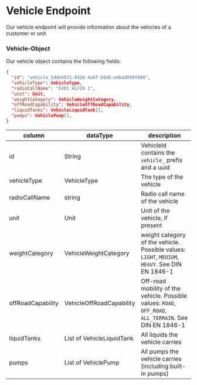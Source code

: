 # Vehicle Endpoint

Our vehicle endpoint will provide information about the vehicles of a customer or unit.

### Vehicle-Object

Our vehicle object contains the following fields:

```json
{
  "id": "vehicle_5dde5671-8326-4a9f-b9db-e4bad898f088",
  "vehicleType": VehicleType,
  "radioCallName": "EX01 HLF20 1",
  "unit": Unit,
  "weightCategory": VehicleWeightCategory,
  "offRoadCapability": VehicleOffRoadCapability,
  "liquidTanks": VehicleLiquidTank[],
  "pumps": VehiclePump[],
}
```

column | dataType | description
--- | ------------- | -------------
id     | String     | VehicleId contains the `vehicle_` prefix and a uuid
vehicleType | VehicleType | The type of the vehicle
radioCallName | string | Radio call name of the vehicle
unit | Unit | Unit of the vehicle, if present
weightCategory | VehicleWeightCategory | weight category of the vehicle. Possible values: `LIGHT`, `MEDIUM`, `HEAVY`. See DIN EN 1846-1
offRoadCapability | VehicleOffRoadCapability | Off-road mobility of the vehicle. Possible values: `ROAD`, `OFF_ROAD`, `ALL_TERRAIN`. See DIN EN 1846-1
liquidTanks | List of VehicleLiquidTank | All liquids the vehicle carries
pumps | List of VehiclePump | All pumps the vehicle carries (including built-in pumps)
